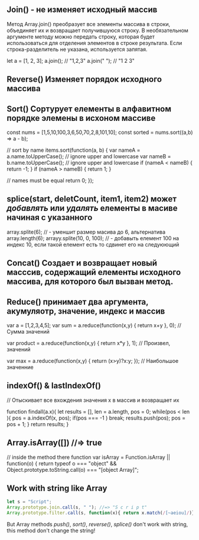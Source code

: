 ## Join()  - не изменяет исходный массив

Метод Array.join() преобразует все элементы массива в строки, объединяет их и возвращает получившуюся строку. В необязательном аргументе методу можно передать строку, которая будет использоваться для отделения элементов в строке результата. Если строка-разделитель не указана, используется запятая.

let a = [1, 2, 3];
a.join(); // "1,2,3"
a.join(" "); // "1 2 3"

## Reverse() Изменяет порядок исходного массива
## Sort() Сортурует елементы в алфавитном порядке элемены в исхоном массиве
const nums = [1,5,10,100,3,6,50,70,2,8,101,10];
const sorted = nums.sort((a,b) => a - b);

// sort by name
items.sort(function(a, b) {
  var nameA = a.name.toUpperCase(); // ignore upper and lowercase
  var nameB = b.name.toUpperCase(); // ignore upper and lowercase
  if (nameA < nameB) {
    return -1;
  }
  if (nameA > nameB) {
    return 1;
  }

  // names must be equal
  return 0;
});

## splice(start, deletCount, item1, item2) может *добавлять* или *удалять* елементы в масиве начиная с указанного 
array.splite(6); // - уменшит размер масива до 6, альтернатива array.length(6);
arrayy.splite(10, 0, 100); // - добавыть елемент 100 на индекс 10, если такой елемент есть то сдвинет его на следуюющий 

## Concat() Создает и возвращает новый масссив, содержащий елементы исходного массива, для которого был вызван метод. 

## Reduce()  принимает два аргумента, акумуляотр, значение, индекс и массив 
var а = [1,2,3,4,5];
var sum = a.reduce(function(x,у) { return х+у }, 0); 
// Сумма значений

var product = a.reduce(function(x,у) { return х*у }, 1); 
// Произвел, значений

var max = a.reduce(function(x,y) { 
	return (х>у)?х:у;
});
// Наибольшое значенние

## indexOf() & lastIndexOf()

// Отыскивает все вхождения значения х в массив и возвращает их

function findall(a.x){
	let results = [],
	len = a.length,
	pos = 0;
	while(pos < len ){
		pos = a.indexOf(x, pos);
		if(pos === -1 ) break;
			results.push(pos);
			pos = pos + 1;
	}
	return results;
}

## Array.isArray([]) //=> true 

// inside the method there function 
var isArray = Function.isArray || function(o) { 
	return typeof о === "object" && 
	Object.prototype.toString.call(o) === "[object Array]";


## Work with string like Array 
```js
let s = "Script";
Array.prototype.join.call(s, " "); //=> "S c r i p t"
Array.prototype.filter.call(s, function(x){ return x.match(/[~aeiou]/)}).join("");	 //"aai"
```

But Array methods *push()*, *sort()*, *reverse()*, *splice()* don't work with string, this method don't change the string!



